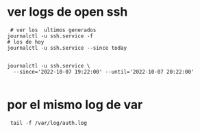 # ver logs de open ssh



```shell
 # ver los  ultimos generados
journalctl -u ssh.service -f
# los de hoy
journalctl -u ssh.service --since today


journalctl -u ssh.service \
  --since='2022-10-07 19:22:00' --until='2022-10-07 20:22:00'
 

```
# por el mismo log de var
```shell
 tail -f /var/log/auth.log

```
